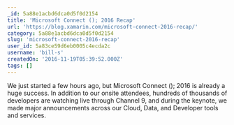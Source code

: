 ```yaml
---
_id: 5a88e1acbd6dca0d5f0d2154
title: 'Microsoft Connect (); 2016 Recap'
url: 'https://blog.xamarin.com/microsoft-connect-2016-recap/'
category: 5a88e1acbd6dca0d5f0d2154
slug: 'microsoft-connect-2016-recap'
user_id: 5a83ce59d6eb0005c4ecda2c
username: 'bill-s'
createdOn: '2016-11-19T05:39:52.000Z'
tags: []
---
```


We just started a few hours ago, but Microsoft Connect (); 2016 is already a huge success. In addition to our onsite attendees, hundreds of thousands of developers are watching live through Channel 9, and during the keynote, we made major announcements across our Cloud, Data, and Developer tools and services.
